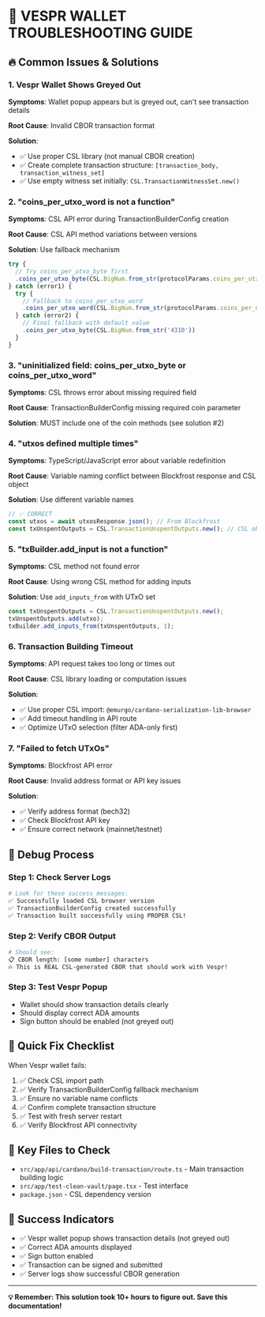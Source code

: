 # 🚨 VESPR WALLET TROUBLESHOOTING GUIDE

## 🔥 Common Issues & Solutions

### 1. **Vespr Wallet Shows Greyed Out**
**Symptoms**: Wallet popup appears but is greyed out, can't see transaction details

**Root Cause**: Invalid CBOR transaction format

**Solution**: 
- ✅ Use proper CSL library (not manual CBOR creation)
- ✅ Create complete transaction structure: `[transaction_body, transaction_witness_set]`
- ✅ Use empty witness set initially: `CSL.TransactionWitnessSet.new()`

### 2. **"coins_per_utxo_word is not a function"**
**Symptoms**: CSL API error during TransactionBuilderConfig creation

**Root Cause**: CSL API method variations between versions

**Solution**: Use fallback mechanism
```typescript
try {
  // Try coins_per_utxo_byte first
  .coins_per_utxo_byte(CSL.BigNum.from_str(protocolParams.coins_per_utxo_size))
} catch (error1) {
  try {
    // Fallback to coins_per_utxo_word
    .coins_per_utxo_word(CSL.BigNum.from_str(protocolParams.coins_per_utxo_size))
  } catch (error2) {
    // Final fallback with default value
    .coins_per_utxo_byte(CSL.BigNum.from_str('4310'))
  }
}
```

### 3. **"uninitialized field: coins_per_utxo_byte or coins_per_utxo_word"**
**Symptoms**: CSL throws error about missing required field

**Root Cause**: TransactionBuilderConfig missing required coin parameter

**Solution**: MUST include one of the coin methods (see solution #2)

### 4. **"utxos defined multiple times"**
**Symptoms**: TypeScript/JavaScript error about variable redefinition

**Root Cause**: Variable naming conflict between Blockfrost response and CSL object

**Solution**: Use different variable names
```typescript
// ✅ CORRECT
const utxos = await utxosResponse.json(); // From Blockfrost
const txUnspentOutputs = CSL.TransactionUnspentOutputs.new(); // CSL object
```

### 5. **"txBuilder.add_input is not a function"**
**Symptoms**: CSL method not found error

**Root Cause**: Using wrong CSL method for adding inputs

**Solution**: Use `add_inputs_from` with UTxO set
```typescript
const txUnspentOutputs = CSL.TransactionUnspentOutputs.new();
txUnspentOutputs.add(utxo);
txBuilder.add_inputs_from(txUnspentOutputs, 1);
```

### 6. **Transaction Building Timeout**
**Symptoms**: API request takes too long or times out

**Root Cause**: CSL library loading or computation issues

**Solution**: 
- ✅ Use proper CSL import: `@emurgo/cardano-serialization-lib-browser`
- ✅ Add timeout handling in API route
- ✅ Optimize UTxO selection (filter ADA-only first)

### 7. **"Failed to fetch UTxOs"**
**Symptoms**: Blockfrost API error

**Root Cause**: Invalid address format or API key issues

**Solution**:
- ✅ Verify address format (bech32)
- ✅ Check Blockfrost API key
- ✅ Ensure correct network (mainnet/testnet)

## 🔧 Debug Process

### Step 1: Check Server Logs
```bash
# Look for these success messages:
✅ Successfully loaded CSL browser version
✅ TransactionBuilderConfig created successfully  
✅ Transaction built successfully using PROPER CSL!
```

### Step 2: Verify CBOR Output
```bash
# Should see:
📋 CBOR length: [some number] characters
🔥 This is REAL CSL-generated CBOR that should work with Vespr!
```

### Step 3: Test Vespr Popup
- Wallet should show transaction details clearly
- Should display correct ADA amounts
- Sign button should be enabled (not greyed out)

## 🚀 Quick Fix Checklist

When Vespr wallet fails:

1. ✅ Check CSL import path
2. ✅ Verify TransactionBuilderConfig fallback mechanism  
3. ✅ Ensure no variable name conflicts
4. ✅ Confirm complete transaction structure
5. ✅ Test with fresh server restart
6. ✅ Verify Blockfrost API connectivity

## 📁 Key Files to Check

- `src/app/api/cardano/build-transaction/route.ts` - Main transaction building logic
- `src/app/test-clean-vault/page.tsx` - Test interface
- `package.json` - CSL dependency version

## 🎯 Success Indicators

- ✅ Vespr wallet popup shows transaction details (not greyed out)
- ✅ Correct ADA amounts displayed
- ✅ Sign button enabled
- ✅ Transaction can be signed and submitted
- ✅ Server logs show successful CBOR generation

---

**💡 Remember: This solution took 10+ hours to figure out. Save this documentation!**
